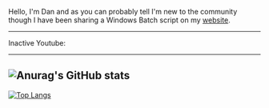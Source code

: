 Hello, I'm Dan and as you can probably tell I'm new to the community though I have been sharing a Windows Batch script on my [website][website].

---
Inactive Youtube:
<!-- YOUTUBE:START -->
<!-- YOUTUBE:END -->
---

<!-- Blog: -->
<!-- BLOG:START -->
<!-- BLOG:END -->

<!--- -->
![Anurag's GitHub stats](https://github-readme-stats.vercel.app/api?username=mk5912&show_icons=true&theme=dark)
---
[![Top Langs](https://github-readme-stats.vercel.app/api/?username=mk5912)](https://github.com/anuraghazra/github-readme-stats)

[website]: https://www.myeasyserver.xyz/